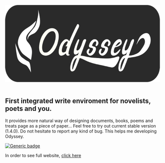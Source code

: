 <div align="center">
    <a href="https://odysseyapp.herokuapp.com">
        <img width="600" height="250"src="https://raw.githubusercontent.com/Ph0enixKM/Odyssey/master/app/public/arts/250-logo.png">
    </a>
    <br>
    <br>
</div>

## First integrated write enviroment for novelists, poets and you.
It provides more natural way of designing documents, books, poems
and treats page as a piece of paper...
Feel free to try out current stable version (1.4.0). Do not hesitate to report any kind of bug. This helps me developing Odyssey.

[![Generic badge](https://img.shields.io/badge/Version-Stable-blue.svg)](https://odysseyapp.herokuapp.com)

In order to see full website, [click here](https://odysseyapp.herokuapp.com)
